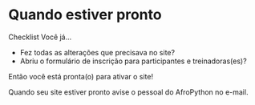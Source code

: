 # Quando estiver pronto

Checklist
Você já...

- Fez todas as alterações que precisava no site?
- Abriu o formulário de inscrição para participantes e treinadoras(es)?

Então você está pronta(o) para ativar o site!

Quando seu site estiver pronto avise o pessoal do AfroPython no e-mail.
